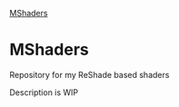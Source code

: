 [MShaders](https://imgur.com/pjfu07j)
# MShaders
Repository for my ReShade based shaders

Description is WIP

